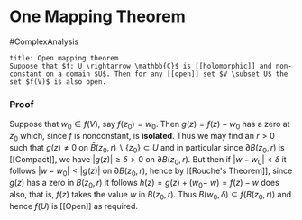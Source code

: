 # One Mapping Theorem
#ComplexAnalysis 

```ad-theorem
title: Open mapping theorem
Suppose that $f: U \rightarrow \mathbb{C}$ is [[holomorphic]] and non-constant on a domain $U$. Then for any [[open]] set $V \subset U$ the set $f(V)$ is also open.

```

### Proof
Suppose that $w_{0} \in f(V)$, say $f\left(z_{0}\right)=w_{0}$. Then $g(z)=f(z)-w_{0}$ has a zero at $z_{0}$ which, since $f$ is nonconstant, is **isolated**. Thus we may find an $r>0$ such that $g(z) \neq 0$ on $\bar{B}\left(z_{0}, r\right) \backslash\left\{z_{0}\right\} \subset U$ and in particular since $\partial B\left(z_{0}, r\right)$ is [[Compact]], we have $|g(z)| \geq \delta>0$ on $\partial B\left(z_{0}, r\right)$.
But then if $\left|w-w_{0}\right|<\delta$ it follows $\left|w-w_{0}\right|<|g(z)|$ on $\partial B\left(z_{0}, r\right)$, hence by [[Rouche's Theorem]], since $g(z)$ has a zero in $B\left(z_{0}, r\right)$ it follows $h(z)=g(z)+\left(w_{0}-\right.$ $w)=f(z)-w$ does also, that is, $f(z)$ takes the value $w$ in $B\left(z_{0}, r\right)$. Thus $B\left(w_{0}, \delta\right) \subseteq f\left(B\left(z_{0}, r\right)\right)$ and hence $f(U)$ is [[Open]] as required.